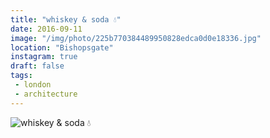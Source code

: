```yaml
---
title: "whiskey & soda 💧"
date: 2016-09-11
image: "/img/photo/225b770384489950828edca0d0e18336.jpg"
location: "Bishopsgate"
instagram: true
draft: false
tags:
 - london
 - architecture
---
```


![whiskey & soda 💧](/img/photo/225b770384489950828edca0d0e18336.jpg)
